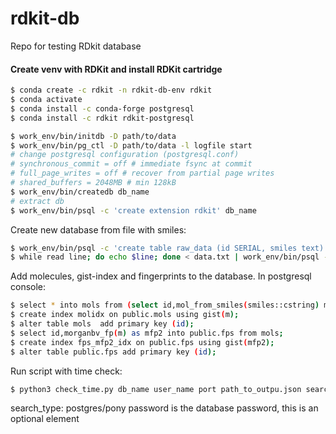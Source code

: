 # rdkit-db
Repo for testing RDkit database

#### Create venv with RDKit and install RDKit cartridge 
```bash
$ conda create -c rdkit -n rdkit-db-env rdkit
$ conda activate 
$ conda install -c conda-forge postgresql
$ conda install -c rdkit rdkit-postgresql
```

```bash
$ work_env/bin/initdb -D path/to/data
$ work_env/bin/pg_ctl -D path/to/data -l logfile start
# change postgresql configuration (postgresql.conf)
# synchronous_commit = off # immediate fsync at commit
# full_page_writes = off # recover from partial page writes
# shared_buffers = 2048MB # min 128kB
$ work_env/bin/createdb db_name
# extract db
$ work_env/bin/psql -c 'create extension rdkit' db_name
```

Create new database from file with smiles:
```bash
$ work_env/bin/psql -c 'create table raw_data (id SERIAL, smiles text)' db_name
$ while read line; do echo $line; done < data.txt | work_env/bin/psql -c "copy raw_data (smiles) from stdin" db_name
```
Add molecules, gist-index and fingerprints to the database. In postgresql console:
```bash
$ select * into mols from (select id,mol_from_smiles(smiles::cstring) m from raw_data) tmp where m is not null;
$ create index molidx on public.mols using gist(m);
$ alter table mols  add primary key (id);
$ select id,morganbv_fp(m) as mfp2 into public.fps from mols;
$ create index fps_mfp2_idx on public.fps using gist(mfp2);
$ alter table public.fps add primary key (id);
```

Run script with time check:
```bash
$ python3 check_time.py db_name user_name port path_to_outpu.json search_type path_save_results.xlsx password
```
search_type: postgres/pony
password is the database password, this is an optional element
